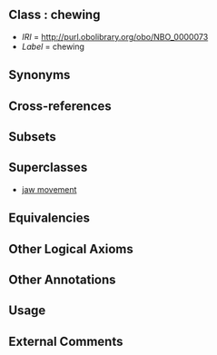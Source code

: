
## Class : chewing

 * *IRI* = http://purl.obolibrary.org/obo/NBO_0000073
 * *Label* = chewing

## Synonyms


## Cross-references


## Subsets


## Superclasses

 * [jaw movement](../../NBO/47/NBO_0000747.md)

## Equivalencies


## Other Logical Axioms


## Other Annotations


## Usage


## External Comments

